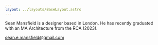 ```yaml
---
layout: ../layouts/BaseLayout.astro
---
```

Sean Mansfield is a designer based in London. He has recently graduated with an MA Architecture from the RCA (2023). 

sean.e.mansfield@gmail.com